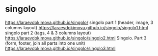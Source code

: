 # singolo
https://laraevdokimova.github.io/singolo/
singolo part 1 (header, image, 3 columns layout)
https://laraevdokimova.github.io/singolo/singolo1.html
singolo part 2 (tags, 4 & 3 columns layout)
https://laraevdokimova.github.io/singolo/singolo2.html
Singolo. Part 3 (form, footer, join all parts into one unit)
https://laraevdokimova.github.io/singolo/singolo3.html
